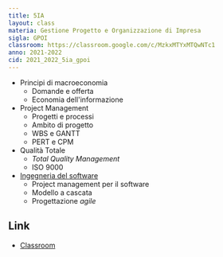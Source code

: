 ```yaml
---
title: 5IA
layout: class
materia: Gestione Progetto e Organizzazione di Impresa
sigla: GPOI
classroom: https://classroom.google.com/c/MzkxMTYxMTQwNTc1
anno: 2021-2022
cid: 2021_2022_5ia_gpoi
---
```


* Principi di macroeconomia
	* Domande e offerta
	* Economia dell'informazione
* Project Management
	* Progetti e processi
	* Ambito di progetto
	* WBS e GANTT
	* PERT e CPM
* Qualità Totale
	* *Total Quality Management*
	* ISO 9000
* [Ingegneria del software](/content/gpoi/ing_software.html)
	* Project management per il software
	* Modello a cascata
	* Progettazione *agile*

## Link
<ul>
	<li><a href="{{ page.classroom }}" target="_blank">Classroom</a></li>
</ul>